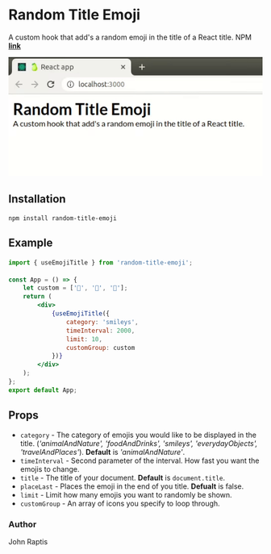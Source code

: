 # Random Title Emoji

A custom hook that add's a random emoji in the title of a React title. NPM **[link](https://www.npmjs.com/package/random-title-emoji)**

![gif emoji example](./random.gif)

## Installation

```
npm install random-title-emoji
```

## Example

```jsx
import { useEmojiTitle } from 'random-title-emoji';

const App = () => {
	let custom = ['🍏', '🍎', '🍐'];
	return (
		<div>
			{useEmojiTitle({
				category: 'smileys',
				timeInterval: 2000,
				limit: 10,
				customGroup: custom
			})}
		</div>
	);
};
export default App;
```

## Props

- `category` - The category of emojis you would like to be displayed in the title. (_'animalAndNature', 'foodAndDrinks', 'smileys', 'everydayObjects', 'travelAndPlaces'_). **Default** is _'animalAndNature'_.
- `timeInterval` - Second parameter of the interval. How fast you want the emojis to change.
- `title` - The title of your document. **Default** is `document.title`.
- `placeLast` - Places the emoji in the end of you title. **Defualt** is false.
- `limit` - Limit how many emojis you want to randomly be shown.
- `customGroup` - An array of icons you specify to loop through.

### Author

John Raptis
